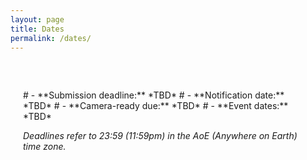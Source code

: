 ```yaml
---
layout: page
title: Dates
permalink: /dates/
---
```

<div style="max-width: 900px; margin: 40px auto; padding: 20px;">
# - **Submission deadline:**	*TBD* 
# - **Notification date:**	*TBD*
# - **Camera-ready due:**	*TBD*
# - **Event dates:**	*TBD*

*Deadlines refer to 23:59 (11:59pm) in the AoE (Anywhere on Earth) time zone.*
</div>

